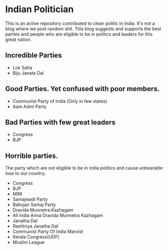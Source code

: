 Indian Politician
======================

This is an active repository contributed to clean politic in India. It's not a blog where we post random shit.
This blog suggests and supports the best parties and people who are eligible to be in politics and leaders for this great nation.


## Incredible Parties

+ Lok Satta
+ Biju Janata Dal

## Good Parties. Yet confused with poor members.

+ Communist Party of India (Only in few states)
+ Aam Admi Party

## Bad Parties with few great leaders

+ Congress
+ BJP

## Horrible parties.
The party which are not eligible to be in india politics and cause unbearable lose to our country.

+ Congress
+ BJP
+ MIM
+ Samajwadi Party
+ Bahujan Samaj Party
+ Dravida Munnetra Kazhagam
+ All India Anna Dravida Munnetra Kazhagam
+ Janatha Dal
+ Rashtriya Janatha Dal
+ Communist Party Of India Marxist
+ Kerala Congress(UDF)
+ Muslim League
